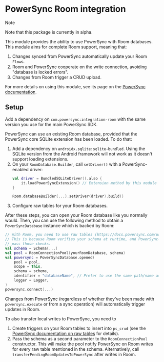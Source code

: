 # PowerSync Room integration

> [!NOTE]
> Note that this package is currently in alpha.

This module provides the ability to use PowerSync with Room databases. This module aims for complete
Room support, meaning that:

1. Changes synced from PowerSync automatically update your Room `Flow`s.
2. Room and PowerSync cooperate on the write connection, avoiding "database is locked errors".
3. Changes from Room trigger a CRUD upload.

For more details on using this module, see its page on the [PowerSync documentation](https://docs.powersync.com/client-sdk-references/kotlin-multiplatform/libraries/room).

## Setup

Add a dependency on `com.powersync:integration-room` with the same version you use for the main
PowerSync SDK.

PowerSync can use an existing Room database, provided that the PowerSync core SQLite extension has
been loaded. To do that:

1. Add a dependency on `androidx.sqlite:sqlite-bundled`. Using the SQLite version from the Android
   framework will not work as it doesn't support loading extensions.
2. On your `RoomDatabase.Builder`, call `setDriver()` with a PowerSync-enabled driver: 
    ```Kotlin
    val driver = BundledSQLiteDriver().also {
        it.loadPowerSyncExtension() // Extension method by this module
    }
    
    Room.databaseBuilder(...).setDriver(driver).build()
    ```
3. Configure raw tables for your Room databases.

After these steps, you can open your Room database like you normally would. Then, you can use the
following method to obtain  a `PowerSyncDatabase` instance which is backed by Room:

```Kotlin
// With Room, you need to use raw tables (https://docs.powersync.com/usage/use-case-examples/raw-tables).
// This is because Room verifies your schema at runtime, and PowerSync-managed views will not
// pass those checks.
val schema = Schema(...)
val pool = RoomConnectionPool(yourRoomDatabase, schema)
val powersync = PowerSyncDatabase.opened(
    pool = pool,
    scope = this,
    schema = schema,
    identifier = "databaseName", // Prefer to use the same path/name as your Room database
    logger = Logger,
)
powersync.connect(...)
```

Changes from PowerSync (regardless of whether they've been made with `powersync.execute` or from a
sync operation) will automatically trigger updates in Room.

To also transfer local writes to PowerSync, you need to

1. Create triggers on your Room tables to insert into `ps_crud` (see the
   [PowerSync documentation on raw tables](https://docs.powersync.com/usage/use-case-examples/raw-tables#capture-local-writes-with-triggers)
   for details).
2. Pass the schema as a second parameter to the `RoomConnectionPool` constructor. This will make the
   pool notify PowerSync on Room writes for every raw table mentioned in the schema.
   Alternatively, call `transferPendingRoomUpdatesToPowerSync` after writes in Room.
